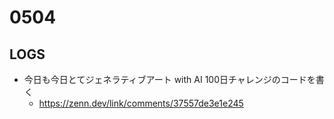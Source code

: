 # 0504

 ## LOGS

 - 今日も今日とてジェネラティブアート with AI 100日チャレンジのコードを書く
   - https://zenn.dev/link/comments/37557de3e1e245